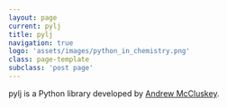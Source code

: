 ```yaml
---
layout: page
current: pylj 
title: pylj
navigation: true
logo: 'assets/images/python_in_chemistry.png'
class: page-template
subclass: 'post page'
---
```


pylj is a Python library developed by [Andrew McCluskey](http://pythoninchemistry.org/author/andrew/).  
